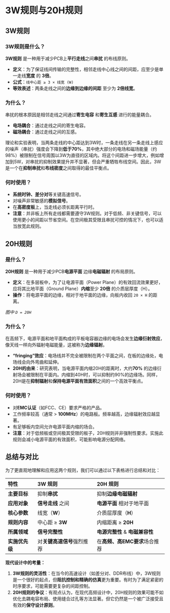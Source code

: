 # 3W规则与20H规则

## 3W规则

### 3W规则是什么？

**3W规则** 是一种用于减少PCB上**平行走线**之间**串扰** 的布线原则。

*   **定义**：为了保证线间传输的完整性，相邻走线中心线之间的间距，应至少是单一走线**宽度** 的 **3倍**。
*   **公式**：`线中心距 ≥ 3 × 线宽 (W)`
*   **等效表述**：两条走线之间的**边缘到边缘的间距** 至少为 **2倍线宽**。



### 为什么？

串扰的根本原因是相邻走线之间通过**寄生电容** 和**寄生互感** 进行的能量耦合。

*   **电场耦合**：通过走线之间的寄生电容。
*   **磁场耦合**：通过走线之间的互感。

理论和实验表明，当两条走线的中心距达到3W时，一条走线在另一条走线上感应的噪声（串扰）强度会下降到**低于70%**，其中绝大部分的电场和磁场能量（约98%）被限制在信号周围以3W为直径的区域内。将这个间距进一步增大，例如增加到5W，对串扰的抑制效果提升并不显著，但会严重牺牲布线空间。因此，3W是一个在**抑制串扰**和**布线密度**之间取得的最佳平衡点。



### 何时使用？

*   **系统时钟、差分对**等关键高速信号。
*   对噪声非常敏感的**模拟信号**。
*   在**高密度板**上，当走线必须长距离平行时。
*   **注意**：并非板上所有走线都需要遵守3W规则。对于低频、非关键信号，可以使用更小的间距以节省空间。在空间极其受限且串扰可控的情况下，也可以适当放宽此规则。



## 20H规则

### 是什么？

**20H规则** 是一种用于减少PCB**电源平面** 边缘**电磁辐射** 的布局原则。

*   **定义**：在多层板中，为了让电源平面（Power Plane）的有效回流效果更好，应将其比地平面（Ground Plane）**内缩**至少 **20倍** 的介质层厚度（H）。
*   **操作**：将电源平面的边缘，相对于地平面的边缘，向板内收回 `20 × H` 的距离。


*图中 `D = 20H`*

### 为什么？

在高频下，电源平面和地平面构成的平板电容器边缘的电场会发生**边缘衍射效应**，像天线一样向外辐射电磁能量，这被称为**边缘辐射**。

*   **“fringing”效应**：电场线并不完全被限制在两个平面之间，在板的边缘处，电场线会向外弯曲和延伸。
*   **20H的由来**：研究表明，当电源平面内缩20H的距离时，大约**70%** 的边缘衍射场会被限制在平面内。内缩到40H时，可以抑制约90%的边缘场。同样，20H是在**抑制辐射**和**保持电源平面有效面积**之间的一个高效平衡点。

### 何时使用？

*   对**EMC认证**（如FCC、CE）要求严格的产品。
*   工作频率较高（通常 > **100MHz**）的电路板。频率越高，边缘辐射效应越显著。
*   有足够板内空间允许电源平面内缩的场合。
*   **注意**：对于低频板或空间极其受限的板子，20H规则并非强制性要求。实施此规则会减小电源平面的有效面积，可能影响电源分配网络。



## 总结与对比

为了更直观地理解和应用这两个规则，我们可以通过以下表格进行总结和对比：

| 特性           | **3W 规则**                | **20H 规则**                    |
| :------------- | :------------------------- | :------------------------------ |
| **主要目标**   | 抑制**串扰**               | 抑制**边缘电磁辐射**            |
| **应用对象**   | **信号走线** 之间          | **电源平面** 相对于地平面       |
| **核心参数**   | 线宽（**W**）              | 介质层厚度（**H**）             |
| **规则内容**   | 中心距 ≥ **3W**            | 内缩距离 ≥ **20H**              |
| **所属领域**   | **信号完整性**             | **电源完整性** & **电磁兼容性** |
| **实施优先级** | 对**关键高速信号**强烈推荐 | 在**高频、高EMC要求**场合推荐   |

**现代设计中的考量：**

1.  **3W规则的灵活性**：在当今的高速设计（如差分对、DDR布线）中，3W规则是一个很好的起点，但**阻抗控制和精确的仿真**更为重要。有时为了满足紧密的时序要求，可能需要更复杂的间距控制。
2.  **20H规则的争议**：有观点认为，在现代高频设计中，20H规则的效果可能不如优化去耦电容布局、使用缝合过孔等方法显著。但它仍然是一个被广泛接受且有效的**保守设计原则**。

